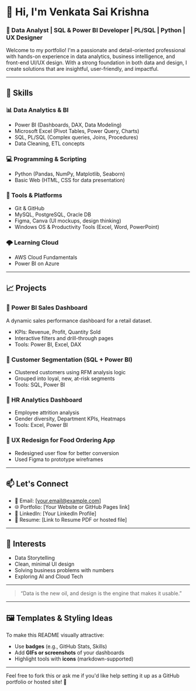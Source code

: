 # 🙏 Hi, I'm Venkata Sai Krishna

### 💼 Data Analyst | SQL & Power BI Developer | PL/SQL | Python | UX Designer

Welcome to my portfolio! I'm a passionate and detail-oriented professional with hands-on experience in data analytics, business intelligence, and front-end UI/UX design. With a strong foundation in both data and design, I create solutions that are insightful, user-friendly, and impactful.

---

## 🔧 Skills

### 📊 Data Analytics & BI
- Power BI (Dashboards, DAX, Data Modeling)
- Microsoft Excel (Pivot Tables, Power Query, Charts)
- SQL, PL/SQL (Complex queries, Joins, Procedures)
- Data Cleaning, ETL concepts

### 💻 Programming & Scripting
- Python (Pandas, NumPy, Matplotlib, Seaborn)
- Basic Web (HTML, CSS for data presentation)

### 🧠 Tools & Platforms
- Git & GitHub
- MySQL, PostgreSQL, Oracle DB
- Figma, Canva (UI mockups, design thinking)
- Windows OS & Productivity Tools (Excel, Word, PowerPoint)

### 🌩️ Learning Cloud
- AWS Cloud Fundamentals
- Power BI on Azure

---

## 📈 Projects

### 📌 Power BI Sales Dashboard
A dynamic sales performance dashboard for a retail dataset.
- KPIs: Revenue, Profit, Quantity Sold
- Interactive filters and drill-through pages
- Tools: Power BI, Excel, DAX

### 📌 Customer Segmentation (SQL + Power BI)
- Clustered customers using RFM analysis logic
- Grouped into loyal, new, at-risk segments
- Tools: SQL, Power BI

### 📌 HR Analytics Dashboard
- Employee attrition analysis
- Gender diversity, Department KPIs, Heatmaps
- Tools: Excel, Power BI

### 📌 UX Redesign for Food Ordering App
- Redesigned user flow for better conversion
- Used Figma to prototype wireframes

---

## 📫 Let's Connect
- 📧 Email: [your.email@example.com]
- 🌐 Portfolio: [Your Website or GitHub Pages link]
- 💼 LinkedIn: [Your LinkedIn Profile]
- 📁 Resume: [Link to Resume PDF or hosted file]

---

## 🚀 Interests
- Data Storytelling
- Clean, minimal UI design
- Solving business problems with numbers
- Exploring AI and Cloud Tech

---

> “Data is the new oil, and design is the engine that makes it usable.”

---

## 🖼️ Templates & Styling Ideas
To make this README visually attractive:
- Use **badges** (e.g., GitHub Stats, Skills)
- Add **GIFs or screenshots** of your dashboards
- Highlight tools with **icons** (markdown-supported)

---

Feel free to fork this or ask me if you'd like help setting it up as a GitHub portfolio or hosted site! 🚀

